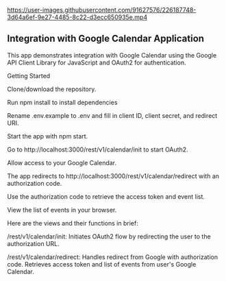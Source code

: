 

https://user-images.githubusercontent.com/91627576/226187748-3d64a6ef-9e27-4485-8c22-d3ecc650935e.mp4






## Integration with Google Calendar Application
This app demonstrates integration with Google Calendar using the Google API Client Library for JavaScript and OAuth2 for authentication.


Getting Started

Clone/download the repository.

Run npm install to install dependencies

Rename .env.example to .env and fill in client ID, client secret, and redirect URI.

Start the app with npm start.

Go to http://localhost:3000/rest/v1/calendar/init to start OAuth2.

Allow access to your Google Calendar.

The app redirects to http://localhost:3000/rest/v1/calendar/redirect with an authorization code.

Use the authorization code to retrieve the access token and event list.

View the list of events in your browser.

Here are the views and their functions in brief:

/rest/v1/calendar/init: Initiates OAuth2 flow by redirecting the user to the authorization URL.

/rest/v1/calendar/redirect: Handles redirect from Google with authorization code. Retrieves access token and list of events from user's Google Calendar.




